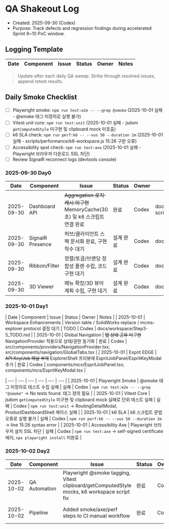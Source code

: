 # QA Shakeout Log
- Created: 2025-09-30 (Codex)
- Purpose: Track defects and regression findings during accelerated Sprint 8~10 PoC window.

## Logging Template
| Date | Component | Issue | Status | Owner | Notes |
| --- | --- | --- | --- | --- | --- |

> Update after each daily QA sweep. Strike through resolved issues, append retest results.

## Daily Smoke Checklist
- [ ] Playwright smoke: `npm run test:e2e -- --grep @smoke` (2025-10-01 실패 - @smoke 태그 미정의로 실행 불가)
- [ ] Vitest unit core: `npm run test:unit` (2025-10-01 실패 - jsdom `getComputedStyle` 미구현 및 clipboard mock 미호출)
- [ ] k6 SLA check: `npm run perf:k6 -- --vus 50 --duration 2m` (2025-10-01 실패 - scripts/performance/k6-workspace.js 15:26 구문 오류)
- [ ] Accessibility spot check: `npm run test:axe` (2025-10-01 실패 - Playwright 브라우저 다운로드 SSL 차단)
- [ ] Review SignalR reconnect logs (devtools console)

### 2025-09-30 Day0
| Date | Component | Issue | Status | Owner | Notes |
| --- | --- | --- | --- | --- | --- |
| 2025-09-30 | Dashboard API | ~~Aggregation 로직·캐시 미구현~~ MemoryCache(30초) 및 k6 스크립트 연결 완료 | 완료 | Codex | docs/api/pending/Dashboard_Aggregation_API_Draft.md; scripts/performance/k6-dashboard-summary.js |
| 2025-09-30 | SignalR Presence | 허브/클라이언트 스펙 문서화 완료, 구현 착수 대기 | 설계 완료 | Codex | docs/api/pending/SignalR_Hub_Spec.md |
| 2025-09-30 | Ribbon/Filter | 정렬/토글/브랜딩 정합성 플랜 수립, 코드 구현 대기 | 설계 완료 | Codex | docs/frontend/Ribbon_Filter_Alignment.md |
| 2025-09-30 | 3D Viewer | 메뉴 확장/3D 뷰어 계획 수립, 구현 대기 | 설계 완료 | Codex | docs/frontend/Menu_Expansion_Implementation.md |

### 2025-10-01 Day1
| Date | Component | Issue | Status | Owner | Notes |
| 2025-10-01 | Workspace Enhancements | Version table / SolidWorks replace / mcms-explorer protocol 결정 대기 | TODO | Codex | docs/workspace/Step3-5_TODO.md |
| 2025-10-01 | Global Navigation | ~~탭 상태 공유 미구현~~ NavigationProvider 적용으로 상태/권한 동기화 | 완료 | Codex | src/components/providers/NavigationProvider.tsx; src/components/navigation/GlobalTabs.tsx |
| 2025-10-01 | Esprit EDGE | ~~API Key/Job 패널 부재~~ ExplorerShell 프리뷰에 EspritJobPanel/EspritKeyModal 추가 | 완료 | Codex | components/mcs/EspritJobPanel.tsx; components/mcs/EspritKeyModal.tsx |

| --- | --- | --- | --- | --- | --- |
| 2025-10-01 | Playwright Smoke | @smoke 태그 미정의로 테스트 수집 실패 | 실패 | Codex | `npm run test:e2e -- --grep "@smoke"` → No tests found. 태그 정의 필요 |
| 2025-10-01 | Vitest Core | jsdom `getComputedStyle` 미구현 및 clipboard mock 실패로 단위 테스트 실패 | 실패 | Codex | `npm run test:unit` → RoutingDetailModal, ProductDashboardShell 케이스 실패 |
| 2025-10-01 | k6 SLA | k6 스크립트 문법 오류로 실행 불가 | 실패 | Codex | `npm run perf:k6 -- --vus 50 --duration 2m` → line 15:26 syntax error |
| 2025-10-01 | Accessibility Axe | Playwright 브라우저 설치 SSL 차단 | 실패 | Codex | `npm run test:axe` → self-signed certificate 에러, `npx playwright install` 미완료 |

### 2025-10-02 Day2
| Date | Component | Issue | Status | Owner | Notes |
| --- | --- | --- | --- | --- | --- |
| 2025-10-02 | QA Automation | Playwright @smoke tagging, Vitest clipboard/getComputedStyle mocks, k6 workspace script fix | 완료 | Codex | vitest.setup.ts mocks, scripts/performance/k6-workspace.js, playwright config SSL bypass |
| 2025-10-02 | Pipeline | Added smoke/axe/perf steps to CI manual workflow | 완료 | Codex | .github/workflows/ci.yml now runs Playwright smoke, axe, k6 smoke |
